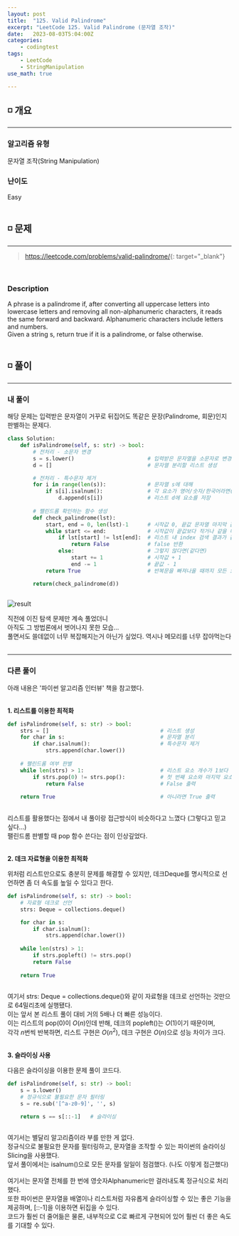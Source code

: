 ```yaml
---
layout: post
title:  "125. Valid Palindrome"
excerpt: "LeetCode 125. Valid Palindrome (문자열 조작)"
date:   2023-08-03T5:04:00Z
categories:
    - codingtest
tags:
    - LeetCode
    - StringManipulation
use_math: true

---
```


## ◽ 개요
---
### 알고리즘 유형
문자열 조작(String Manipulation)

### 난이도
Easy
<br/><br/>

## ◽ 문제
---
> <https://leetcode.com/problems/valid-palindrome/>{: target="_blank"}
<br/>

### Description
A phrase is a palindrome if, after converting all uppercase letters into lowercase letters and removing all non-alphanumeric characters, it reads the same forward and backward. Alphanumeric characters include letters and numbers.  
Given a string s, return true if it is a palindrome, or false otherwise.
<br/><br/>

## ◽ 풀이
---
### 내 풀이
해당 문제는 입력받은 문자열이 거꾸로 뒤집어도 똑같은 문장(Palindrome, 회문)인지 판별하는 문제다.

```python
class Solution:
    def isPalindrome(self, s: str) -> bool:
        # 전처리 - 소문자 변경
        s = s.lower()                       # 입력받은 문자열을 소문자로 변경
        d = []                              # 문자열 분리할 리스트 생성

        # 전처리 - 특수문자 제거
        for i in range(len(s)):             # 문자열 s에 대해
            if s[i].isalnum():              # 각 요소가 영어/숫자/한국어라면(isalnum)
                d.append(s[i])              # 리스트 d에 요소를 저장
        
        # 팰린드롬 확인하는 함수 생성
        def check_palindrome(lst):
            start, end = 0, len(lst)-1      # 시작값 0, 끝값 문자열 마지막 값으로 설정 
            while start <= end:             # 시작값이 끝값보다 작거나 같을 때
                if lst[start] != lst[end]:  # 리스트 내 index 검색 결과가 같지 않으면
                    return False            # false 반환
                else:                       # 그렇지 않다면(같다면)
                    start += 1              # 시작값 + 1
                    end -= 1                # 끝값 - 1
            return True                     # 반복문을 빠져나올 때까지 모든 요소가 같다면 True 반환

        return(check_palindrome(d))
            
```
![result](https://github.com/SubinJin98/SubinJin98.github.io/assets/116137904/5c54e3fc-c57b-4e86-aae6-c9818fe387c8)

직전에 이진 탐색 문제만 계속 풀었더니  
아직도 그 방법론에서 벗어나지 못한 모습...  
풀면서도 쓸데없이 너무 복잡해지는거 아닌가 싶었다. 역시나 메모리를 너무 잡아먹는다  
<br/>

---
### 다른 풀이
아래 내용은 '파이썬 알고리즘 인터뷰' 책을 참고했다.  
<br/>

**1. 리스트를 이용한 최적화**  

```python
def isPalindrome(self, s: str) -> bool:
    strs = []                                   # 리스트 생성
    for char in s:                              # 문자열 분리
        if char.isalnum():                      # 특수문자 제거
            strs.append(char.lower())
    
    # 팰린드롬 여부 판별
    while len(strs) > 1:                        # 리스트 요소 개수가 1보다 클 때
        if strs.pop(0) != strs.pop():           # 첫 번째 요소와 마지막 요소가 다르다면
            return False                        # False 출력
    
    return True                                 # 아니라면 True 출력
            
```

리스트를 활용했다는 점에서 내 풀이랑 접근방식이 비슷하다고 느꼈다 (그렇다고 믿고 싶다...)  
팰린드롬 판별할 때 pop 함수 쓴다는 점이 인상깊었다.  
<br/>

**2. 데크 자료형을 이용한 최적화**  

위처럼 리스트만으로도 충분히 문제를 해결할 수 있지만,
데크Deque를 명시적으로 선언하면 좀 더 속도를 높일 수 있다고 한다.

```python
def isPalindrome(self, s: str) -> bool:
    # 자료형 데크로 선언
    strs: Deque = collections.deque()

    for char in s:
        if char.isalnum():
            strs.append(char.lower())
    
    while len(strs) > 1:
        if strs.popleft() != strs.pop()
        return False
    
    return True
            
```

여기서 strs: Deque = collections.deque()와 같이 자료형을 데크로 선언하는 것만으로 64밀리초에 실행됐다.  
이는 앞서 본 리스트 풀이 대비 거의 5배나 더 빠른 성능이다.  
이는 리스트의 pop(0)이 $O(n)$인데 반해, 데크의 popleft()는 $O(1)$이기 때문이며,  
각각 $n$번씩 반복하면, 리스트 구현은 $O(n^2)$, 데크 구현은 $O(n)$으로 성능 차이가 크다.  
<br/>

**3. 슬라이싱 사용**  

다음은 슬라이싱을 이용한 문제 풀이 코드다.

```python
def isPalindrome(self, s: str) -> bool:
    s = s.lower()
    # 정규식으로 불필요한 문자 필터링
    s = re.sub('[^a-z0-9]', '', s)

    return s == s[::-1]   # 슬라이싱
            
```
여기서는 별달리 알고리즘이라 부를 만한 게 없다.  
정규식으로 불필요한 문자를 필터링하고, 문자열을 조작할 수 있는 파이썬의 슬라이싱Slicing을 사용했다.  
앞서 풀이에서는 isalnum()으로 모든 문자를 일일이 점검했다. (나도 이렇게 접근했다)  
<br>
여기서는 문자열 전체를 한 번에 영숫자Alphanumeric만 걸러내도록 정규식으로 처리했다.  
또한 파이썬은 문자열을 배열이나 리스트처럼 자유롭게 슬라이싱할 수 있는 좋은 기능을 제공하며, [::-1]을 이용하면 뒤집을 수 있다.  
코드가 훨씬 더 줄어듦은 물론, 내부적으로 C로 빠르게 구현되어 있어 훨씬 더 좋은 속도를 기대할 수 있다.  
